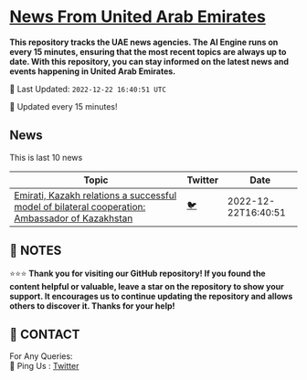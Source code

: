 [News From United Arab Emirates](https://github.com/UAE-Camel/News)
==========

**This repository tracks the UAE news agencies. 
The AI Engine runs on every 15 minutes, ensuring that the most recent topics are always up to date. 
With this repository, you can stay informed on the latest news and events happening in United Arab Emirates.**


📆 Last Updated: `2022-12-22 16:40:51 UTC`

🔧 Updated every 15 minutes!


## News

This is last 10 news

| Topic | Twitter | Date |
| ------------ | --- | ------- |
| [Emirati, Kazakh relations a successful model of bilateral cooperation: Ambassador of Kazakhstan](https://github.com/UAE-Camel/News/markdown/1395303113724.md) | [🐦](https://twitter.com/UAECamelNews/status/1605966603132313600) | 2022-12-22T16:40:51




## 📝 NOTES

⭐⭐⭐ **Thank you for visiting our GitHub repository! If you found the content helpful or valuable, leave a star on the repository to show your support. It encourages us to continue updating the repository and allows others to discover it. Thanks for your help!**

## 📨 CONTACT

 For Any Queries:  
            🏓 Ping Us : [Twitter](https://twitter.com/UAECamelNews)